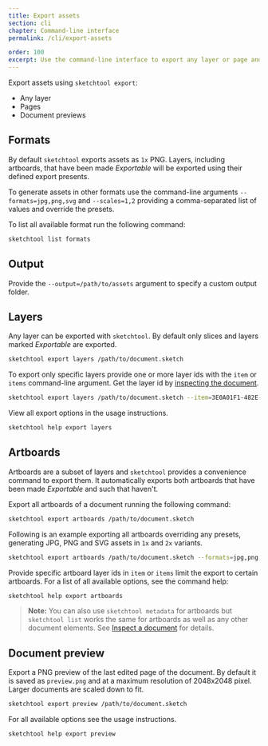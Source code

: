 ```yaml
---
title: Export assets
section: cli
chapter: Command-line interface
permalink: /cli/export-assets

order: 100
excerpt: Use the command-line interface to export any layer or page and document previews from a Sketch file
---
```


Export assets using `sketchtool export`:

-   Any layer
-   Pages
-   Document previews

## Formats

By default `sketchtool` exports assets as `1x` PNG. Layers, including artboards, that have been made _Exportable_ will be exported using their defined export presents.

To generate assets in other formats use the command-line arguments `--formats=jpg,png,svg` and `--scales=1,2` providing a comma-separated list of values and override the presets.

To list all available format run the following command:

```sh
sketchtool list formats
```

## Output

Provide the `--output=/path/to/assets` argument to specify a custom output folder.

## Layers

Any layer can be exported with `sketchtool`. By default only slices and layers marked _Exportable_ are exported.

```sh
sketchtool export layers /path/to/document.sketch
```

To export only specific layers provide one or more layer ids with the `item` or `items` command-line argument. Get the layer id by [inspecting the document](/cli/inspect-document).

```sh
sketchtool export layers /path/to/document.sketch --item=3E0A01F1-482E-4A32-AD5B-EDF0B98575EA
```

View all export options in the usage instructions.

```sh
sketchtool help export layers
```

## Artboards

Artboards are a subset of layers and `sketchtool` provides a convenience command to export them. It automatically exports both artboards that have been made _Exportable_ and such that haven't.

Export all artboards of a document running the following command:

```sh
sketchtool export artboards /path/to/document.sketch
```

Following is an example exporting all artboards overriding any presets, generating JPG, PNG and SVG assets in `1x` and `2x` variants.

```sh
sketchtool export artboards /path/to/document.sketch --formats=jpg,png,svg --scales=1,2
```

Provide specific artboard layer ids in `item` or `items` limit the export to certain artboards. For a list of all available options, see the command help:

```sh
sketchtool help export artboards
```

> **Note:** You can also use `sketchtool metadata` for artboards but `sketchtool list` works the same for artboards as well as any other document elements. See [Inspect a document](/cli/inspect-document) for details.

## Document preview

Export a PNG preview of the last edited page of the document. By default it is saved as `preview.png` and at a maximum resolution of 2048x2048 pixel. Larger documents are scaled down to fit.

```sh
sketchtool export preview /path/to/document.sketch
```

For all available options see the usage instructions.

```sh
sketchtool help export preview
```
